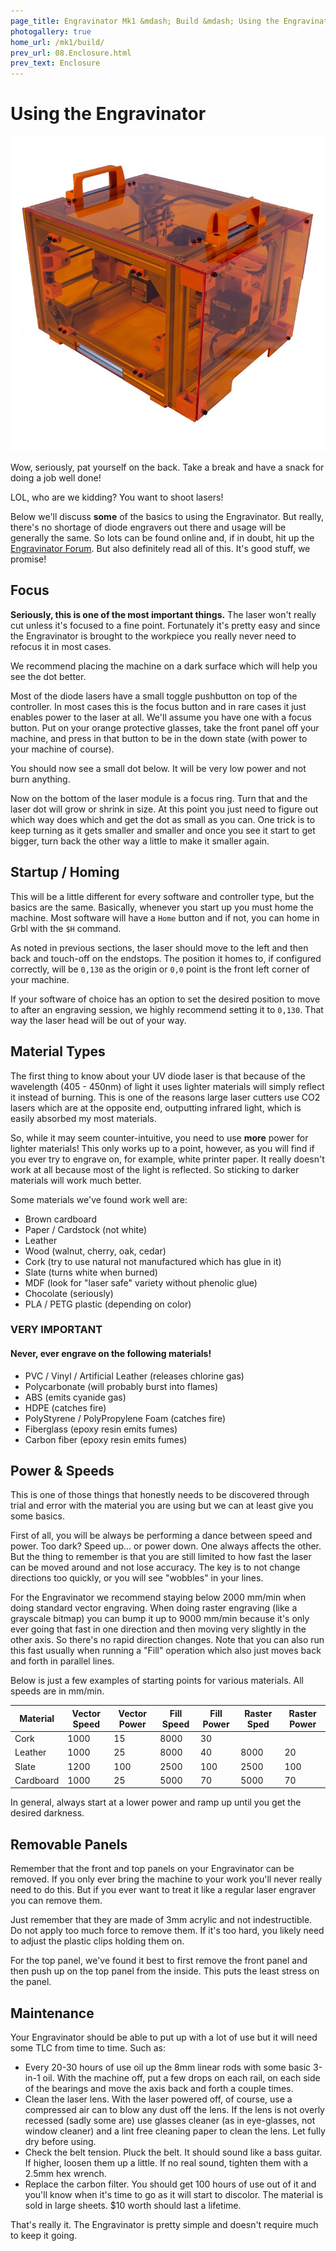 ```yaml
---
page_title: Engravinator Mk1 &mdash; Build &mdash; Using the Engravinator
photogallery: true
home_url: /mk1/build/
prev_url: 08.Enclosure.html
prev_text: Enclosure
---
```

# Using the Engravinator

<img src="/mk1/img/build/160_Small.jpg" class="center"/>

Wow, seriously, pat yourself on the back. Take a break and have a snack for doing a job well done!

LOL, who are we kidding? You want to shoot lasers!

Below we'll discuss **some** of the basics to using the Engravinator. But really, there's no shortage of diode engravers out there and usage will be generally the same. So lots can be found online and, if in doubt, hit up the [Engravinator Forum](https://forum.maniacallabs.com/c/engravinator). But also definitely read all of this. It's good stuff, we promise!

## Focus

**Seriously, this is one of the most important things.** The laser won't really cut unless it's focused to a fine point. Fortunately it's pretty easy and since the Engravinator is brought to the workpiece you really never need to refocus it in most cases.

We recommend placing the machine on a dark surface which will help you see the dot better.

Most of the diode lasers have a small toggle pushbutton on top of the controller. In most cases this is the focus button and in rare cases it just enables power to the laser at all. We'll assume you have one with a focus button. Put on your orange protective glasses, take the front panel off your machine, and press in that button to be in the down state (with power to your machine of course).

You should now see a small dot below. It will be very low power and not burn anything.

Now on the bottom of the laser module is a focus ring. Turn that and the laser dot will grow or shrink in size. At this point you just need to figure out which way does which and get the dot as small as you can. One trick is to keep turning as it gets smaller and smaller and once you see it start to get bigger, turn back the other way a little to make it smaller again.

## Startup / Homing

This will be a little different for every software and controller type, but the basics are the same. Basically, whenever you start up you must home the machine. Most software will have a `Home` button and if not, you can home in Grbl with the `$H` command.

As noted in previous sections, the laser should move to the left and then back and touch-off on the endstops. The position it homes to, if configured correctly, will be `0,130` as the origin or `0,0` point is the front left corner of your machine.

If your software of choice has an option to set the desired position to move to after an engraving session, we highly recommend setting it to `0,130`. That way the laser head will be out of your way.

## Material Types

The first thing to know about your UV diode laser is that because of the wavelength (405 - 450nm) of light it uses lighter materials will simply reflect it instead of burning. This is one of the reasons large laser cutters use CO2 lasers which are at the opposite end, outputting infrared light, which is easily absorbed my most materials.

So, while it may seem counter-intuitive, you need to use **more** power for lighter materials! This only works up to a point, however, as you will find if you ever try to engrave on, for example, white printer paper. It really doesn't work at all because most of the light is reflected. So sticking to darker materials will work much better.

Some materials we've found work well are:

- Brown cardboard
- Paper / Cardstock (not white)
- Leather
- Wood (walnut, cherry, oak, cedar)
- Cork (try to use natural not manufactured which has glue in it)
- Slate (turns white when burned)
- MDF (look for "laser safe" variety without phenolic glue)
- Chocolate (seriously)
- PLA / PETG plastic (depending on color)

<div class="callout alert">
<h3>VERY IMPORTANT</h3>
<h4><b>Never</b>, ever engrave on the following materials!</h4>

- PVC / Vinyl / Artificial Leather (releases chlorine gas)
- Polycarbonate (will probably burst into flames)
- ABS (emits cyanide gas)
- HDPE (catches fire)
- PolyStyrene / PolyPropylene Foam (catches fire)
- Fiberglass (epoxy resin emits fumes)
- Carbon fiber (epoxy resin emits fumes)
</div>

## Power & Speeds

This is one of those things that honestly needs to be discovered through trial and error with the material you are using but we can at least give you some basics.

First of all, you will be always be performing a dance between speed and power. Too dark? Speed up... or power down. One always affects the other. But the thing to remember is that you are still limited to how fast the laser can be moved around and not lose accuracy. The key is to not change directions too quickly, or you will see "wobbles" in your lines.

For the Engravinator we recommend staying below 2000 mm/min when doing standard vector engraving. When doing raster engraving (like a grayscale bitmap) you can bump it up to 9000 mm/min because it's only ever going that fast in one direction and then moving very slightly in the other axis. So there's no rapid direction changes. Note that you can also run this fast usually when running a "Fill" operation which also just moves back and forth in parallel lines.

Below is just a few examples of starting points for various materials. All speeds are in mm/min.


| Material  | Vector Speed | Vector Power | Fill Speed | Fill Power | Raster Sped | Raster Power |
|-----------|--------------|--------------|------------|------------|-------------|--------------|
| Cork      | 1000         | 15           | 8000       | 30         |             |              |
| Leather   | 1000         | 25           | 8000       | 40         | 8000        | 20           |
| Slate     | 1200         | 100          | 2500       | 100        | 2500        | 100          |
| Cardboard | 1000         | 25           | 5000       | 70         | 5000        | 70           |

In general, always start at a lower power and ramp up until you get the desired darkness.

## Removable Panels

Remember that the front and top panels on your Engravinator can be removed. If you only ever bring the machine to your work you'll never really need to do this. But if you ever want to treat it like a regular laser engraver you can remove them.

Just remember that they are made of 3mm acrylic and not indestructible. Do not apply too much force to remove them. If it's too hard, you likely need to adjust the plastic clips holding them on.

For the top panel, we've found it best to first remove the front panel and then push up on the top panel from the inside. This puts the least stress on the panel.

## Maintenance

Your Engravinator should be able to put up with a lot of use but it will need some TLC from time to time. Such as:

- Every 20-30 hours of use oil up the 8mm linear rods with some basic 3-in-1 oil. With the machine off, put a few drops on each rail, on each side of the bearings and move the axis back and forth a couple times.
- Clean the laser lens. With the laser powered off, of course, use a compressed air can to blow any dust off the lens. If the lens is not overly recessed (sadly some are) use glasses cleaner (as in eye-glasses, not window cleaner) and a lint free cleaning paper to clean the lens. Let fully dry before using.
- Check the belt tension. Pluck the belt. It should sound like a bass guitar. If higher, loosen them up a little. If no real sound, tighten them with a 2.5mm hex wrench.
- Replace the carbon filter. You should get 100 hours of use out of it and you'll know when it's time to go as it will start to discolor. The material is sold in large sheets. $10 worth should last a lifetime.

That's really it. The Engravinator is pretty simple and doesn't require much to keep it going.